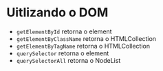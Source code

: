 # Uitlizando o DOM
- `getElementById` retorna o element
- `getElementByClassName` retorna o HTMLCollection
- `getElementByTagName` retorna o HTMLCollection
- `querySelector` retorna o element
- `querySelectorAll` retorna o NodeList


